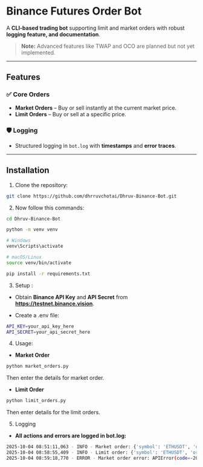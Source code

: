 # Binance Futures Order Bot

A **CLI-based trading bot** supporting limit and market orders with robust **logging feature, and documentation**.  

> **Note:** Advanced features like TWAP and OCO are planned but not yet implemented.

---

## Features

### ✅ Core Orders
- **Market Orders** – Buy or sell instantly at the current market price.  
- **Limit Orders** – Buy or sell at a specific price.  


### 🛡 Logging
- Structured logging in `bot.log` with **timestamps** and **error traces**.  

---

## Installation

1. Clone the repository:

```bash
git clone https://github.com/dhrruvchotai/Dhruv-Binance-Bot.git
```

2. Now follow this commands:

```bash
cd Dhruv-Binance-Bot

python -m venv venv

# Windows
venv\Scripts\activate

# macOS/Linux
source venv/bin/activate

pip install -r requirements.txt
```

3. Setup : 
- Obtain **Binance API Key** and **API Secret** from **https://testnet.binance.vision**.

- Create a .env file:

```bash
API_KEY=your_api_key_here
API_SECRET=your_api_secret_here
```

4. Usage: 
- **Market Order**

```bash
python market_orders.py
```
Then enter the details for market order.

- **Limit Order**

```bash
python limit_orders.py
```
Then enter details for the limit orders.


5. Logging
- **All actions and errors are logged in bot.log:**
```bash
2025-10-04 08:51:11,063 - INFO - Market order: {'symbol': 'ETHUSDT', 'orderId': 297300, 'orderListId': -1, 'clientOrderId': 'x-HNA2TXFJ6923ff5f84d677085528b', 'transactTime': 1759548071010, 'price': '0.00000000', 'origQty': '1.00000000', 'executedQty': '1.00000000', 'origQuoteOrderQty': '0.00000000', 'cummulativeQuoteQty': '4482.81000000', 'status': 'FILLED', 'timeInForce': 'GTC', 'type': 'MARKET', 'side': 'BUY', 'workingTime': 1759548071010, 'fills': [{'price': '4482.81000000', 'qty': '1.00000000', 'commission': '0.00000000', 'commissionAsset': 'ETH', 'tradeId': 25330}], 'selfTradePreventionMode': 'EXPIRE_MAKER'}
2025-10-04 08:58:55,409 - INFO - Limit order: {'symbol': 'ETHUSDT', 'orderId': 297798, 'orderListId': -1, 'clientOrderId': 'x-HNA2TXFJ694349a562923689f1bf2', 'transactTime': 1759548535345, 'price': '2000.00000000', 'origQty': '1.00000000', 'executedQty': '0.00000000', 'origQuoteOrderQty': '0.00000000', 'cummulativeQuoteQty': '0.00000000', 'status': 'NEW', 'timeInForce': 'GTC', 'type': 'LIMIT', 'side': 'BUY', 'workingTime': 1759548535345, 'fills': [], 'selfTradePreventionMode': 'EXPIRE_MAKER'}
2025-10-04 08:59:18,770 - ERROR - Market order error: APIError(code=-2010): Account has insufficient balance for requested action.
```
 
 


